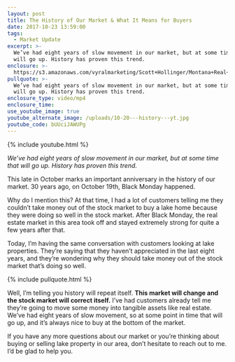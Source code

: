 ```yaml
---
layout: post
title: The History of Our Market & What It Means for Buyers
date: 2017-10-23 13:59:00
tags:
  - Market Update
excerpt: >-
  We’ve had eight years of slow movement in our market, but at some time that
  will go up. History has proven this trend.
enclosure: >-
  https://s3.amazonaws.com/vyralmarketing/Scott+Hollinger/Montana+Real+Estate++The+Hollinger+Team+Is+history+repeating+itself+in+our+market.mp4
pullquote: >-
  We’ve had eight years of slow movement in our market, but at some time that
  will go up. History has proven this trend.
enclosure_type: video/mp4
enclosure_time:
use_youtube_image: true
youtube_alternate_image: /uploads/10-20---history---yt.jpg
youtube_code: bUUciJAWUPg
---
```



{% include youtube.html %}

*We’ve had eight years of slow movement in our market, but at some time that will go up. History has proven this trend.*

This late in October marks an important anniversary in the history of our market. 30 years ago, on October 19th, Black Monday happened.

Why do I mention this? At that time, I had a lot of customers telling me they couldn’t take money out of the stock market to buy a lake home because they were doing so well in the stock market. After Black Monday, the real estate market in this area took off and stayed extremely strong for quite a few years after that.

Today, I’m having the same conversation with customers looking at lake properties. They’re saying that they haven’t appreciated in the last eight years, and they’re wondering why they should take money out of the stock market that’s doing so well.

{% include pullquote.html %}

Well, I’m telling you history will repeat itself. **This market will change and the stock market will correct itself.** I’ve had customers already tell me they’re going to move some money into tangible assets like real estate. We’ve had eight years of slow movement, so at some point in time that will go up, and it’s always nice to buy at the bottom of the market.

If you have any more questions about our market or you’re thinking about buying or selling lake property in our area, don’t hesitate to reach out to me. I’d be glad to help you.